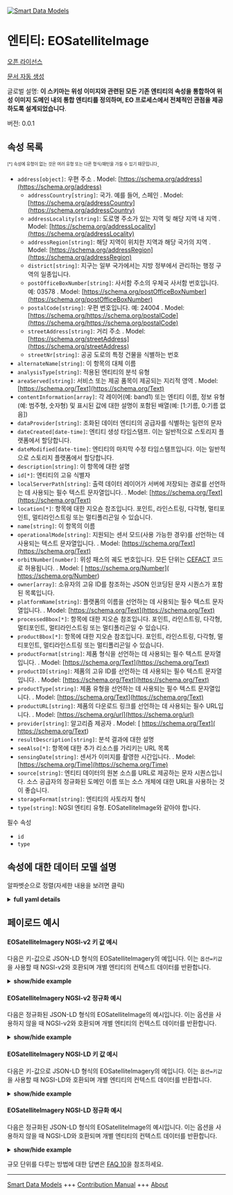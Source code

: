 <!-- 10-Header -->  
[![Smart Data Models](https://smartdatamodels.org/wp-content/uploads/2022/01/SmartDataModels_logo.png "Logo")](https://smartdatamodels.org)  
엔티티: EOSatelliteImage  
=====================<!-- /10-Header -->  
<!-- 15-License -->  
[오픈 라이선스](https://github.com/smart-data-models//dataModel.SatelliteImagery/blob/master/EOSatelliteImagery/LICENSE.md)  
[문서 자동 생성](https://docs.google.com/presentation/d/e/2PACX-1vTs-Ng5dIAwkg91oTTUdt8ua7woBXhPnwavZ0FxgR8BsAI_Ek3C5q97Nd94HS8KhP-r_quD4H0fgyt3/pub?start=false&loop=false&delayms=3000#slide=id.gb715ace035_0_60)  
<!-- /15-License -->  
<!-- 20-Description -->  
글로벌 설명: **이 스키마는 위성 이미지와 관련된 모든 기존 엔티티의 속성을 통합하여 위성 이미지 도메인 내의 통합 엔티티를 정의하며, EO 프로세스에서 전체적인 관점을 제공하도록 설계되었습니다**.  
버전: 0.0.1  
<!-- /20-Description -->  
<!-- 30-PropertiesList -->  

## 속성 목록  

<sup><sub>[*] 속성에 유형이 없는 것은 여러 유형 또는 다른 형식/패턴을 가질 수 있기 때문입니다</sub></sup>.  
- `address[object]`: 우편 주소  . Model: [https://schema.org/address](https://schema.org/address)	- `addressCountry[string]`: 국가. 예를 들어, 스페인  . Model: [https://schema.org/addressCountry](https://schema.org/addressCountry)  
	- `addressLocality[string]`: 도로명 주소가 있는 지역 및 해당 지역 내 지역  . Model: [https://schema.org/addressLocality](https://schema.org/addressLocality)  
	- `addressRegion[string]`: 해당 지역이 위치한 지역과 해당 국가의 지역  . Model: [https://schema.org/addressRegion](https://schema.org/addressRegion)  
	- `district[string]`: 지구는 일부 국가에서는 지방 정부에서 관리하는 행정 구역의 일종입니다.    
	- `postOfficeBoxNumber[string]`: 사서함 주소의 우체국 사서함 번호입니다. 예: 03578  . Model: [https://schema.org/postOfficeBoxNumber](https://schema.org/postOfficeBoxNumber)  
	- `postalCode[string]`: 우편 번호입니다. 예: 24004  . Model: [https://schema.org/https://schema.org/postalCode](https://schema.org/https://schema.org/postalCode)  
	- `streetAddress[string]`: 거리 주소  . Model: [https://schema.org/streetAddress](https://schema.org/streetAddress)  
	- `streetNr[string]`: 공공 도로의 특정 건물을 식별하는 번호    
- `alternateName[string]`: 이 항목의 대체 이름  - `analysisType[string]`: 적용된 엔티티의 분석 유형  - `areaServed[string]`: 서비스 또는 제공 품목이 제공되는 지리적 영역  . Model: [https://schema.org/Text](https://schema.org/Text)- `contentInformation[array]`: 각 레이어(예: band1) 또는 엔티티 이름, 정보 유형(예: 범주형, 숫자형) 및 표시된 값에 대한 설명이 포함된 배열(예: [1:기름, 0:기름 없음])  - `dataProvider[string]`: 조화된 데이터 엔티티의 공급자를 식별하는 일련의 문자  - `dateCreated[date-time]`: 엔티티 생성 타임스탬프. 이는 일반적으로 스토리지 플랫폼에서 할당합니다.  - `dateModified[date-time]`: 엔티티의 마지막 수정 타임스탬프입니다. 이는 일반적으로 스토리지 플랫폼에서 할당합니다.  - `description[string]`: 이 항목에 대한 설명  - `id[*]`: 엔티티의 고유 식별자  - `localServerPath[string]`: 출력 데이터 레이어가 서버에 저장되는 경로를 선언하는 데 사용되는 필수 텍스트 문자열입니다.  . Model: [https://schema.org/Text](https://schema.org/Text)- `location[*]`: 항목에 대한 지오숀 참조입니다. 포인트, 라인스트링, 다각형, 멀티포인트, 멀티라인스트링 또는 멀티폴리곤일 수 있습니다.  - `name[string]`: 이 항목의 이름  - `operationalMode[string]`: 지원되는 센서 모드(사용 가능한 경우)를 선언하는 데 사용되는 텍스트 문자열입니다.  . Model: [https://schema.org/Text](https://schema.org/Text)- `orbitNumber[number]`: 위성 패스의 궤도 번호입니다. 모든 단위는 [CEFACT](https://www.unece.org/cefact.html) 코드로 허용됩니다.  . Model: [ https://schema.org/Number]( https://schema.org/Number)- `owner[array]`: 소유자의 고유 ID를 참조하는 JSON 인코딩된 문자 시퀀스가 포함된 목록입니다.  - `platformName[string]`: 플랫폼의 이름을 선언하는 데 사용되는 필수 텍스트 문자열입니다.  . Model: [https://schema.org/Text](https://schema.org/Text)- `processedBbox[*]`: 항목에 대한 지오숀 참조입니다. 포인트, 라인스트링, 다각형, 멀티포인트, 멀티라인스트링 또는 멀티폴리곤일 수 있습니다.  - `productBbox[*]`: 항목에 대한 지오숀 참조입니다. 포인트, 라인스트링, 다각형, 멀티포인트, 멀티라인스트링 또는 멀티폴리곤일 수 있습니다.  - `productFormat[string]`: 제품 형식을 선언하는 데 사용되는 필수 텍스트 문자열입니다.  . Model: [https://schema.org/Text](https://schema.org/Text)- `productID[string]`: 제품의 고유 ID를 선언하는 데 사용되는 필수 텍스트 문자열입니다.  . Model: [https://schema.org/Text](https://schema.org/Text)- `productType[string]`: 제품 유형을 선언하는 데 사용되는 필수 텍스트 문자열입니다.  . Model: [https://schema.org/Text](https://schema.org/Text)- `productURL[string]`: 제품의 다운로드 링크를 선언하는 데 사용되는 필수 URL입니다.  . Model: [https://schema.org/url](https://schema.org/url)- `provider[string]`: 알고리즘 제공자  . Model: [ https://schema.org/Text]( https://schema.org/Text)- `resultDescription[string]`: 분석 결과에 대한 설명  - `seeAlso[*]`: 항목에 대한 추가 리소스를 가리키는 URL 목록  - `sensingDate[string]`: 센서가 이미지를 촬영한 시간입니다.  . Model: [https://schema.org/Time](https://schema.org/Time)- `source[string]`: 엔티티 데이터의 원본 소스를 URL로 제공하는 문자 시퀀스입니다. 소스 공급자의 정규화된 도메인 이름 또는 소스 개체에 대한 URL을 사용하는 것이 좋습니다.  - `storageFormat[string]`: 엔티티의 사토라지 형식  - `type[string]`: NGSI 엔티티 유형. EOSatelliteImage와 같아야 합니다.  <!-- /30-PropertiesList -->  
<!-- 35-RequiredProperties -->  
필수 속성  
- `id`  - `type`  <!-- /35-RequiredProperties -->  
<!-- 40-NotesYaml -->  
<!-- /40-NotesYaml -->  
<!-- 50-DataModelHeader -->  
## 속성에 대한 데이터 모델 설명  
알파벳순으로 정렬(자세한 내용을 보려면 클릭)  
<!-- /50-DataModelHeader -->  
<!-- 60-ModelYaml -->  
<details><summary><strong>full yaml details</strong></summary>    
```yaml  
EOSatelliteImagery:    
  description: 'This schema defines a unified entity within the SatelliteImagery domain, consolidating attributes from all existing entities related to satellite imagery, designed to offer a holistic view in the EO proccess'    
  properties:    
    address:    
      description: The mailing address    
      properties:    
        addressCountry:    
          description: 'The country. For example, Spain'    
          type: string    
          x-ngsi:    
            model: https://schema.org/addressCountry    
            type: Property    
        addressLocality:    
          description: 'The locality in which the street address is, and which is in the region'    
          type: string    
          x-ngsi:    
            model: https://schema.org/addressLocality    
            type: Property    
        addressRegion:    
          description: 'The region in which the locality is, and which is in the country'    
          type: string    
          x-ngsi:    
            model: https://schema.org/addressRegion    
            type: Property    
        district:    
          description: 'A district is a type of administrative division that, in some countries, is managed by the local government'    
          type: string    
          x-ngsi:    
            type: Property    
        postOfficeBoxNumber:    
          description: 'The post office box number for PO box addresses. For example, 03578'    
          type: string    
          x-ngsi:    
            model: https://schema.org/postOfficeBoxNumber    
            type: Property    
        postalCode:    
          description: 'The postal code. For example, 24004'    
          type: string    
          x-ngsi:    
            model: https://schema.org/https://schema.org/postalCode    
            type: Property    
        streetAddress:    
          description: The street address    
          type: string    
          x-ngsi:    
            model: https://schema.org/streetAddress    
            type: Property    
        streetNr:    
          description: Number identifying a specific property on a public street    
          type: string    
          x-ngsi:    
            type: Property    
      type: object    
      x-ngsi:    
        model: https://schema.org/address    
        type: Property    
    alternateName:    
      description: An alternative name for this item    
      type: string    
      x-ngsi:    
        type: Property    
    analysisType:    
      description: Entity's type of analysis applied    
      type: string    
      x-ngsi:    
        type: Property    
    areaServed:    
      description: The geographic area where a service or offered item is provided    
      type: string    
      x-ngsi:    
        model: https://schema.org/Text    
        type: Property    
    contentInformation:    
      description: 'An array that describes for each layer (e.g. band1) or entity name, the type of information (e.g. categorical, numerical) and an array with the explanation of the depicted values (e.g. [1:oil, 0:no oil])'    
      items:    
        properties:    
          layer_categorization:    
            description: 'A string that describes the type of information (e.g. categorical, numerical)'    
            enum:    
              - categorical    
              - numerical    
            type: string    
            x-ngsi:    
              type: Property    
          layer_name:    
            description: A string that states the layer name (e.g. band1)    
            type: string    
            x-ngsi:    
              type: Property    
          values_explanation:    
            description: 'An array with the explanation of the depicted values (e.g. [1:oil, 0:no oil])'    
            items:    
              type: string    
            type: array    
            x-ngsi:    
              type: Property    
        type: object    
      type: array    
      x-ngsi:    
        type: Property    
    dataProvider:    
      description: A sequence of characters identifying the provider of the harmonised data entity    
      type: string    
      x-ngsi:    
        type: Property    
    dateCreated:    
      description: Entity creation timestamp. This will usually be allocated by the storage platform    
      format: date-time    
      type: string    
      x-ngsi:    
        type: Property    
    dateModified:    
      description: Timestamp of the last modification of the entity. This will usually be allocated by the storage platform    
      format: date-time    
      type: string    
      x-ngsi:    
        type: Property    
    description:    
      description: A description of this item    
      type: string    
      x-ngsi:    
        type: Property    
    id:    
      anyOf:    
        - description: Identifier format of any NGSI entity    
          maxLength: 256    
          minLength: 1    
          pattern: ^[\w\-\.\{\}\$\+\*\[\]`|~^@!,:\\]+$    
          type: string    
          x-ngsi:    
            type: Property    
        - description: Identifier format of any NGSI entity    
          format: uri    
          type: string    
          x-ngsi:    
            type: Property    
      description: Unique identifier of the entity    
      x-ngsi:    
        type: Property    
    localServerPath:    
      description: A mandatory text string used to declare the path that the output data layer is saved on the server    
      type: string    
      x-ngsi:    
        model: https://schema.org/Text    
        type: Property    
    location:    
      description: 'Geojson reference to the item. It can be Point, LineString, Polygon, MultiPoint, MultiLineString or MultiPolygon'    
      oneOf:    
        - description: Geojson reference to the item. Point    
          properties:    
            bbox:    
              items:    
                type: number    
              minItems: 4    
              type: array    
            coordinates:    
              items:    
                type: number    
              minItems: 2    
              type: array    
            type:    
              enum:    
                - Point    
              type: string    
          required:    
            - type    
            - coordinates    
          title: GeoJSON Point    
          type: object    
          x-ngsi:    
            type: GeoProperty    
        - description: Geojson reference to the item. LineString    
          properties:    
            bbox:    
              items:    
                type: number    
              minItems: 4    
              type: array    
            coordinates:    
              items:    
                items:    
                  type: number    
                minItems: 2    
                type: array    
              minItems: 2    
              type: array    
            type:    
              enum:    
                - LineString    
              type: string    
          required:    
            - type    
            - coordinates    
          title: GeoJSON LineString    
          type: object    
          x-ngsi:    
            type: GeoProperty    
        - description: Geojson reference to the item. Polygon    
          properties:    
            bbox:    
              items:    
                type: number    
              minItems: 4    
              type: array    
            coordinates:    
              items:    
                items:    
                  items:    
                    type: number    
                  minItems: 2    
                  type: array    
                minItems: 4    
                type: array    
              type: array    
            type:    
              enum:    
                - Polygon    
              type: string    
          required:    
            - type    
            - coordinates    
          title: GeoJSON Polygon    
          type: object    
          x-ngsi:    
            type: GeoProperty    
        - description: Geojson reference to the item. MultiPoint    
          properties:    
            bbox:    
              items:    
                type: number    
              minItems: 4    
              type: array    
            coordinates:    
              items:    
                items:    
                  type: number    
                minItems: 2    
                type: array    
              type: array    
            type:    
              enum:    
                - MultiPoint    
              type: string    
          required:    
            - type    
            - coordinates    
          title: GeoJSON MultiPoint    
          type: object    
          x-ngsi:    
            type: GeoProperty    
        - description: Geojson reference to the item. MultiLineString    
          properties:    
            bbox:    
              items:    
                type: number    
              minItems: 4    
              type: array    
            coordinates:    
              items:    
                items:    
                  items:    
                    type: number    
                  minItems: 2    
                  type: array    
                minItems: 2    
                type: array    
              type: array    
            type:    
              enum:    
                - MultiLineString    
              type: string    
          required:    
            - type    
            - coordinates    
          title: GeoJSON MultiLineString    
          type: object    
          x-ngsi:    
            type: GeoProperty    
        - description: Geojson reference to the item. MultiLineString    
          properties:    
            bbox:    
              items:    
                type: number    
              minItems: 4    
              type: array    
            coordinates:    
              items:    
                items:    
                  items:    
                    items:    
                      type: number    
                    minItems: 2    
                    type: array    
                  minItems: 4    
                  type: array    
                type: array    
              type: array    
            type:    
              enum:    
                - MultiPolygon    
              type: string    
          required:    
            - type    
            - coordinates    
          title: GeoJSON MultiPolygon    
          type: object    
          x-ngsi:    
            type: GeoProperty    
      x-ngsi:    
        type: GeoProperty    
    name:    
      description: The name of this item    
      type: string    
      x-ngsi:    
        type: Property    
    operationalMode:    
      description: A text string used to declare the supported sensor modes if available    
      type: string    
      x-ngsi:    
        model: https://schema.org/Text    
        type: Property    
    orbitNumber:    
      description: 'The orbit number of tha satellite pass. All units are accepted in [CEFACT](https://www.unece.org/cefact.html) code'    
      type: number    
      x-ngsi:    
        model: ' https://schema.org/Number'    
        type: Property    
    owner:    
      description: A List containing a JSON encoded sequence of characters referencing the unique Ids of the owner(s)    
      items:    
        anyOf:    
          - description: Identifier format of any NGSI entity    
            maxLength: 256    
            minLength: 1    
            pattern: ^[\w\-\.\{\}\$\+\*\[\]`|~^@!,:\\]+$    
            type: string    
            x-ngsi:    
              type: Property    
          - description: Identifier format of any NGSI entity    
            format: uri    
            type: string    
            x-ngsi:    
              type: Property    
        description: Unique identifier of the entity    
        x-ngsi:    
          type: Property    
      type: array    
      x-ngsi:    
        type: Property    
    platformName:    
      description: A mandatory text string used to declare the name of the platform    
      type: string    
      x-ngsi:    
        model: https://schema.org/Text    
        type: Property    
    processedBbox:    
      description: 'Geojson reference to the item. It can be Point, LineString, Polygon, MultiPoint, MultiLineString or MultiPolygon'    
      oneOf:    
        - description: Geojson reference to the item. Point    
          properties:    
            bbox:    
              items:    
                type: number    
              minItems: 4    
              type: array    
            coordinates:    
              items:    
                type: number    
              minItems: 2    
              type: array    
            type:    
              enum:    
                - Point    
              type: string    
          required:    
            - type    
            - coordinates    
          title: GeoJSON Point    
          type: object    
          x-ngsi:    
            type: GeoProperty    
        - description: Geojson reference to the item. LineString    
          properties:    
            bbox:    
              items:    
                type: number    
              minItems: 4    
              type: array    
            coordinates:    
              items:    
                items:    
                  type: number    
                minItems: 2    
                type: array    
              minItems: 2    
              type: array    
            type:    
              enum:    
                - LineString    
              type: string    
          required:    
            - type    
            - coordinates    
          title: GeoJSON LineString    
          type: object    
          x-ngsi:    
            type: GeoProperty    
        - description: Geojson reference to the item. Polygon    
          properties:    
            bbox:    
              items:    
                type: number    
              minItems: 4    
              type: array    
            coordinates:    
              items:    
                items:    
                  items:    
                    type: number    
                  minItems: 2    
                  type: array    
                minItems: 4    
                type: array    
              type: array    
            type:    
              enum:    
                - Polygon    
              type: string    
          required:    
            - type    
            - coordinates    
          title: GeoJSON Polygon    
          type: object    
          x-ngsi:    
            type: GeoProperty    
        - description: Geojson reference to the item. MultiPoint    
          properties:    
            bbox:    
              items:    
                type: number    
              minItems: 4    
              type: array    
            coordinates:    
              items:    
                items:    
                  type: number    
                minItems: 2    
                type: array    
              type: array    
            type:    
              enum:    
                - MultiPoint    
              type: string    
          required:    
            - type    
            - coordinates    
          title: GeoJSON MultiPoint    
          type: object    
          x-ngsi:    
            type: GeoProperty    
        - description: Geojson reference to the item. MultiLineString    
          properties:    
            bbox:    
              items:    
                type: number    
              minItems: 4    
              type: array    
            coordinates:    
              items:    
                items:    
                  items:    
                    type: number    
                  minItems: 2    
                  type: array    
                minItems: 2    
                type: array    
              type: array    
            type:    
              enum:    
                - MultiLineString    
              type: string    
          required:    
            - type    
            - coordinates    
          title: GeoJSON MultiLineString    
          type: object    
          x-ngsi:    
            type: GeoProperty    
        - description: Geojson reference to the item. MultiLineString    
          properties:    
            bbox:    
              items:    
                type: number    
              minItems: 4    
              type: array    
            coordinates:    
              items:    
                items:    
                  items:    
                    items:    
                      type: number    
                    minItems: 2    
                    type: array    
                  minItems: 4    
                  type: array    
                type: array    
              type: array    
            type:    
              enum:    
                - MultiPolygon    
              type: string    
          required:    
            - type    
            - coordinates    
          title: GeoJSON MultiPolygon    
          type: object    
          x-ngsi:    
            type: GeoProperty    
      x-ngsi:    
        type: GeoProperty    
    productBbox:    
      description: 'Geojson reference to the item. It can be Point, LineString, Polygon, MultiPoint, MultiLineString or MultiPolygon'    
      oneOf:    
        - description: Geojson reference to the item. Point    
          properties:    
            bbox:    
              items:    
                type: number    
              minItems: 4    
              type: array    
            coordinates:    
              items:    
                type: number    
              minItems: 2    
              type: array    
            type:    
              enum:    
                - Point    
              type: string    
          required:    
            - type    
            - coordinates    
          title: GeoJSON Point    
          type: object    
          x-ngsi:    
            type: GeoProperty    
        - description: Geojson reference to the item. LineString    
          properties:    
            bbox:    
              items:    
                type: number    
              minItems: 4    
              type: array    
            coordinates:    
              items:    
                items:    
                  type: number    
                minItems: 2    
                type: array    
              minItems: 2    
              type: array    
            type:    
              enum:    
                - LineString    
              type: string    
          required:    
            - type    
            - coordinates    
          title: GeoJSON LineString    
          type: object    
          x-ngsi:    
            type: GeoProperty    
        - description: Geojson reference to the item. Polygon    
          properties:    
            bbox:    
              items:    
                type: number    
              minItems: 4    
              type: array    
            coordinates:    
              items:    
                items:    
                  items:    
                    type: number    
                  minItems: 2    
                  type: array    
                minItems: 4    
                type: array    
              type: array    
            type:    
              enum:    
                - Polygon    
              type: string    
          required:    
            - type    
            - coordinates    
          title: GeoJSON Polygon    
          type: object    
          x-ngsi:    
            type: GeoProperty    
        - description: Geojson reference to the item. MultiPoint    
          properties:    
            bbox:    
              items:    
                type: number    
              minItems: 4    
              type: array    
            coordinates:    
              items:    
                items:    
                  type: number    
                minItems: 2    
                type: array    
              type: array    
            type:    
              enum:    
                - MultiPoint    
              type: string    
          required:    
            - type    
            - coordinates    
          title: GeoJSON MultiPoint    
          type: object    
          x-ngsi:    
            type: GeoProperty    
        - description: Geojson reference to the item. MultiLineString    
          properties:    
            bbox:    
              items:    
                type: number    
              minItems: 4    
              type: array    
            coordinates:    
              items:    
                items:    
                  items:    
                    type: number    
                  minItems: 2    
                  type: array    
                minItems: 2    
                type: array    
              type: array    
            type:    
              enum:    
                - MultiLineString    
              type: string    
          required:    
            - type    
            - coordinates    
          title: GeoJSON MultiLineString    
          type: object    
          x-ngsi:    
            type: GeoProperty    
        - description: Geojson reference to the item. MultiLineString    
          properties:    
            bbox:    
              items:    
                type: number    
              minItems: 4    
              type: array    
            coordinates:    
              items:    
                items:    
                  items:    
                    items:    
                      type: number    
                    minItems: 2    
                    type: array    
                  minItems: 4    
                  type: array    
                type: array    
              type: array    
            type:    
              enum:    
                - MultiPolygon    
              type: string    
          required:    
            - type    
            - coordinates    
          title: GeoJSON MultiPolygon    
          type: object    
          x-ngsi:    
            type: GeoProperty    
      x-ngsi:    
        type: GeoProperty    
    productFormat:    
      description: A mandatory text string used to declare the format of the product    
      type: string    
      x-ngsi:    
        model: https://schema.org/Text    
        type: Property    
    productID:    
      description: A mandatory text string used to declare the unique ID of the product    
      type: string    
      x-ngsi:    
        model: https://schema.org/Text    
        type: Property    
    productType:    
      description: A mandatory text string used to declare the type of the product    
      type: string    
      x-ngsi:    
        model: https://schema.org/Text    
        type: Property    
    productURL:    
      description: A mandatory url used to declare the download link of the product    
      type: string    
      x-ngsi:    
        model: https://schema.org/url    
        type: Property    
    provider:    
      description: The provider of the algorithm    
      type: string    
      x-ngsi:    
        model: ' https://schema.org/Text'    
        type: Property    
    resultDescription:    
      description: The description of the analysis outcome    
      type: string    
      x-ngsi:    
        type: Property    
    seeAlso:    
      description: list of uri pointing to additional resources about the item    
      oneOf:    
        - items:    
            format: uri    
            type: string    
          minItems: 1    
          type: array    
        - format: uri    
          type: string    
      x-ngsi:    
        type: Property    
    sensingDate:    
      description: The time at which the image was taken by the sensor    
      type: string    
      x-ngsi:    
        model: https://schema.org/Time    
        type: Property    
    source:    
      description: 'A sequence of characters giving the original source of the entity data as a URL. Recommended to be the fully qualified domain name of the source provider, or the URL to the source object'    
      type: string    
      x-ngsi:    
        type: Property    
    storageFormat:    
      description: Entity's satorage format    
      type: string    
      x-ngsi:    
        type: Property    
    type:    
      description: NGSI Entity type. It must be equal to EOSatelliteImagery    
      enum:    
        - EOSatelliteImagery    
      type: string    
      x-ngsi:    
        type: Property    
  required:    
    - id    
    - type    
  type: object    
  x-derived-from: ""    
  x-disclaimer: 'Redistribution and use in source and binary forms, with or without modification, are permitted  provided that the license conditions are met. Copyleft (c) 2024 Contributors to Smart Data Models Program'    
  x-license-url: https://github.com/smart-data-models/dataModel.SatelliteImagery/blob/master/EOSatelliteImagery/LICENSE.md    
  x-model-schema: https://smart-data-models.github.io/dataModel.SatelliteImagery/EOSatelliteImagery/schema.json    
  x-model-tags: ""    
  x-version: 0.0.1    
```  
</details>    
<!-- /60-ModelYaml -->  
<!-- 70-MiddleNotes -->  
<!-- /70-MiddleNotes -->  
<!-- 80-Examples -->  
## 페이로드 예시  
#### EOSatelliteImagery NGSI-v2 키 값 예시  
다음은 키-값으로 JSON-LD 형식의 EOSatelliteImagery의 예입니다. 이는 `옵션=키값`을 사용할 때 NGSI-v2와 호환되며 개별 엔티티의 컨텍스트 데이터를 반환합니다.  
<details><summary><strong>show/hide example</strong></summary>    
```json  
{  
  "productID": "S2A_MSIL1C_20240427T082601_N0510_R021_T36SVD_20240427T103126",  
  "productURL": "https://catalogue.dataspace.copernicus.eu/odata/v1/Products(88f6e3c8-ae72-41dd-b5b9-014c3baa9634)/$value",  
  "type":"EOSatelliteImagery",  
  "productBbox": {  
    "type": "Polygon",  
    "coordinates": [  
      [  
        [  
          31.90052,  
          35.238084  
        ],  
        [  
          31.91356,  
          34.248107  
        ],  
        [  
          33.106002,  
          34.252876  
        ],  
        [  
          33.107275,  
          35.24303  
        ],  
        [  
          31.90052,  
          35.238084  
        ]  
      ]  
    ]  
  },  
  "sensingDate": "20240427T082601",  
  "productFormat": "SAFE",  
  "localServerPath": "algaemap-chl_wbl_kouris_20240427T082601.tif",  
  "storageFormat": "GeoTIFF",  
  "operationalMode": "MSI",  
  "productType": "S2MSI1C",  
  "orbitNumber": 21,  
  "platformName": "S2A",  
  "processedBbox": {  
    "type": "Polygon",  
    "coordinates": [  
      [  
        [  
          32.904684,  
          34.77082  
        ],  
        [  
          32.904684,  
          34.726095  
        ],  
        [  
          32.939337,  
          34.726095  
        ],  
        [  
          32.939337,  
          34.77082  
        ],  
        [  
          32.904684,  
          34.77082  
        ]  
      ]  
    ]  
  },  
  "id": "KOURIS_ALGAE",  
  "areaServed": "kouris",  
  "provider": "CERTH",  
  "analysisType": "chl-monitoring"  
}  
```  
</details>  
#### EOSatelliteImagery NGSI-v2 정규화 예시  
다음은 정규화된 JSON-LD 형식의 EOSatelliteImage의 예시입니다. 이는 옵션을 사용하지 않을 때 NGSI-v2와 호환되며 개별 엔티티의 컨텍스트 데이터를 반환합니다.  
<details><summary><strong>show/hide example</strong></summary>    
```json  
{  
  "id": "urn:ngsi-ld:EOGeoDataLayer:1234",  
  "type": "EOSatelliteImagery",  
  "dataProvider": {  
    "type": "Text",  
    "value": "CERTH"  
  },  
  "contentInformation": {  
    "type": "StructuredValue",  
    "value": [  
      {  
        "layer_name": "band1",  
        "layer_categorization": "numerical",  
        "values_explanation": [  
          "100: exceptional algae bloom",  
          "10: algae bloom"  
        ]  
      }  
    ]  
  },  
  "description": {  
    "type": "Text",  
    "value": "Unified data from EO Satellite Imagery analysis for algae"  
  },  
  "localServerPath": {  
    "type": "Text",  
    "value": "algaemap-chl_wbl_kouris_20240427T082601.tif"  
  },  
  "areaServed": {  
    "type": "Text",  
    "value": "kouris"  
  },  
  "productBbox": {  
    "type": "geo:json",  
    "value": {  
      "type": "Polygon",  
      "coordinates": [  
        [  
          [  
            31.90052,  
            35.238084  
          ],  
          [  
            31.91356,  
            34.248107  
          ],  
          [  
            33.106002,  
            34.252876  
          ],  
          [  
            33.107275,  
            35.24303  
          ],  
          [  
            31.90052,  
            35.238084  
          ]  
        ]  
      ]  
    }  
  },  
  "processedBbox": {  
    "type": "geo:json",  
    "value": {  
      "type": "Polygon",  
      "coordinates": [  
        [  
          [  
            32.904684,  
            34.77082  
          ],  
          [  
            32.904684,  
            34.726095  
          ],  
          [  
            32.939337,  
            34.726095  
          ],  
          [  
            32.939337,  
            34.77082  
          ],  
          [  
            32.904684,  
            34.77082  
          ]  
        ]  
      ]  
    }  
  },  
  "storageFormat": {  
    "type": "Text",  
    "value": "GeoTIFF"  
  },  
  "productFormat": {  
    "type": "Text",  
    "value": "SAFE"  
  },  
  "productType": {  
    "type": "Text",  
    "value": "S2MSI1C"  
  },  
  "operationalMode": {  
    "type": "Text",  
    "value": "MSI"  
  },  
  "productID": {  
    "type": "Text",  
    "value": "S2A_MSIL1C_20240427T082601_N0510_R021_T36SVD_20240427T103126"  
  },  
  "productURL": {  
    "type": "URI",  
    "value": "https://catalogue.dataspace.copernicus.eu/odata/v1/Products(88f6e3c8-ae72-41dd-b5b9-014c3baa9634)/$value"  
  },  
  "sensingDate": {  
    "type": "Date-Time",  
    "value": "2024-04-27T08:26:01Z"  
  },  
  "orbitNumber": {  
    "type": "Text",  
    "value": 21  
  },  
  "platformName": {  
    "type": "Text",  
    "value": "S2A"  
  },  
  "analysisType": {  
    "type": "Text",  
    "value": "chl-monitoring"  
  },  
  "provider": {  
    "type": "Text",  
    "value": "CERTH"  
  },  
  "resultDescription": {  
    "type": "Text",  
    "value": "description of the results"  
  }  
}  
```  
</details>  
#### EOSatelliteImagery NGSI-LD 키 값 예시  
다음은 키-값으로 JSON-LD 형식의 EOSatelliteImagery의 예입니다. 이는 `옵션=키값`을 사용할 때 NGSI-LD와 호환되며 개별 엔티티의 컨텍스트 데이터를 반환합니다.  
<details><summary><strong>show/hide example</strong></summary>    
```json  
{  
  "productID": "S2A_MSIL1C_20240427T082601_N0510_R021_T36SVD_20240427T103126",  
  "productURL": "https://catalogue.dataspace.copernicus.eu/odata/v1/Products(88f6e3c8-ae72-41dd-b5b9-014c3baa9634)/$value",  
  "type":"EOSatelliteImagery",  
  "productBbox": {  
    "type": "Polygon",  
    "coordinates": [  
      [  
        [  
          31.90052,  
          35.238084  
        ],  
        [  
          31.91356,  
          34.248107  
        ],  
        [  
          33.106002,  
          34.252876  
        ],  
        [  
          33.107275,  
          35.24303  
        ],  
        [  
          31.90052,  
          35.238084  
        ]  
      ]  
    ]  
  },  
  "sensingDate": "20240427T082601",  
  "productFormat": "SAFE",  
  "localServerPath": "algaemap-chl_wbl_kouris_20240427T082601.tif",  
  "storageFormat": "GeoTIFF",  
  "operationalMode": "MSI",  
  "productType": "S2MSI1C",  
  "orbitNumber": 21,  
  "platformName": "S2A",  
  "processedBbox": {  
    "type": "Polygon",  
    "coordinates": [  
      [  
        [  
          32.904684,  
          34.77082  
        ],  
        [  
          32.904684,  
          34.726095  
        ],  
        [  
          32.939337,  
          34.726095  
        ],  
        [  
          32.939337,  
          34.77082  
        ],  
        [  
          32.904684,  
          34.77082  
        ]  
      ]  
    ]  
  },  
  "id": "KOURIS_ALGAE",  
  "areaServed": "kouris",  
  "provider": "CERTH",  
  "analysisType": "chl-monitoring",  
  "@context": [  
    "https://raw.githubusercontent.com/smart-data-models/dataModel.SatelliteImagery/master/context.jsonld"  
  ]  
}  
```  
</details>  
#### EOSatelliteImagery NGSI-LD 정규화 예시  
다음은 정규화된 JSON-LD 형식의 EOSatelliteImage의 예시입니다. 이는 옵션을 사용하지 않을 때 NGSI-LD와 호환되며 개별 엔티티의 컨텍스트 데이터를 반환합니다.  
<details><summary><strong>show/hide example</strong></summary>    
```json  
{  
  "id": "urn:ngsi-ld:EOGeoDataLayer:1234",  
  "type": "EOSatelliteImagery",  
  "dataProvider": {  
    "type": "Property",  
    "value": "CERTH"  
  },  
  "contentInformation": {  
    "type": "StructuredValue",  
    "value": [  
      {  
        "layer_name": "band1",  
        "layer_categorization": "numerical",  
        "values_explanation": [  
          "100: exceptional algae bloom",  
          "10: algae bloom"  
        ]  
      }  
    ]  
  },  
  "description": {  
    "type": "Property",  
    "value": "Unified data from EO Satellite Imagery analysis for algae"  
  },  
  "localServerPath": {  
    "type": "Property",  
    "value": "algaemap-chl_wbl_kouris_20240427T082601.tif"  
  },  
  "areaServed": {  
    "type": "Property",  
    "value": "kouris"  
  },  
  "productBbox": {  
    "type": "GeoProperty",  
    "value": {  
      "type": "Polygon",  
      "coordinates": [  
        [  
          [  
            31.90052,  
            35.238084  
          ],  
          [  
            31.91356,  
            34.248107  
          ],  
          [  
            33.106002,  
            34.252876  
          ],  
          [  
            33.107275,  
            35.24303  
          ],  
          [  
            31.90052,  
            35.238084  
          ]  
        ]  
      ]  
    }  
  },  
  "processedBbox": {  
    "type": "GeoProperty",  
    "value": {  
      "type": "Polygon",  
      "coordinates": [  
        [  
          [  
            32.904684,  
            34.77082  
          ],  
          [  
            32.904684,  
            34.726095  
          ],  
          [  
            32.939337,  
            34.726095  
          ],  
          [  
            32.939337,  
            34.77082  
          ],  
          [  
            32.904684,  
            34.77082  
          ]  
        ]  
      ]  
    }  
  },  
  "storageFormat": {  
    "type": "Property",  
    "value": "GeoTIFF"  
  },  
  "productFormat": {  
    "type": "Property",  
    "value": "SAFE"  
  },  
  "productType": {  
    "type": "Property",  
    "value": "S2MSI1C"  
  },  
  "operationalMode": {  
    "type": "Property",  
    "value": "MSI"  
  },  
  "productID": {  
    "type": "Property",  
    "value": "S2A_MSIL1C_20240427T082601_N0510_R021_T36SVD_20240427T103126"  
  },  
  "productURL": {  
    "type": "Property",  
    "value": "https://catalogue.dataspace.copernicus.eu/odata/v1/Products(88f6e3c8-ae72-41dd-b5b9-014c3baa9634)/$value"  
  },  
  "sensingDate": {  
    "type": "Property",  
    "value": {  
      "@type": "date-time",  
      "@value": "2024-04-27T08:26:01Z"  
    }  
  },  
  "orbitNumber": {  
    "type": "Property",  
    "value": 21  
  },  
  "platformName": {  
    "type": "Property",  
    "value": "S2A"  
  },  
  "analysisType": {  
    "type": "Property",  
    "value": "chl-monitoring"  
  },  
  "provider": {  
    "type": "Property",  
    "value": "CERTH"  
  },  
  "resultDescription": {  
    "type": "Property",  
    "value": "description of the results"  
  },  
  "@context": [  
    "https://raw.githubusercontent.com/smart-data-models/dataModel.SatelliteImagery/master/context.jsonld"  
  ]  
}  
```  
</details><!-- /80-Examples -->  
<!-- 90-FooterNotes -->  
<!-- /90-FooterNotes -->  
<!-- 95-Units -->  
규모 단위를 다루는 방법에 대한 답변은 [FAQ 10](https://smartdatamodels.org/index.php/faqs/)을 참조하세요.  
<!-- /95-Units -->  
<!-- 97-LastFooter -->  
---  
[Smart Data Models](https://smartdatamodels.org) +++ [Contribution Manual](https://bit.ly/contribution_manual) +++ [About](https://bit.ly/Introduction_SDM)<!-- /97-LastFooter -->  
